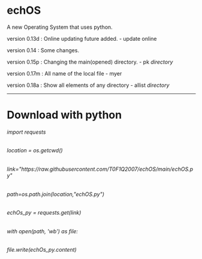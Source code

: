 # echOS
A new Operating System that uses python.

version 0.13d : Online updating future added. - update online

version 0.14 : Some changes.

version 0.15p : Changing the main(opened) directory. - pk _directory_

version 0.17m : All name of the local file - myer

version 0.18a : Show all elements of any directory - allist _directory_

--------------------------------------------------------
<h1>Download with python</h1>

<h6>import requests</h6>

<h6>location = os.getcwd()</h6>

<h6>link="https://raw.githubusercontent.com/T0F1Q2007/echOS/main/echOS.py"</h6>

<h6>path=os.path.join(location,"echOS.py")</h6>

<h6>echOs_py = requests.get(link)</h6>

<h6>with open(path, 'wb') as file:</h6>

<h6>	file.write(echOs_py.content)</h6>
